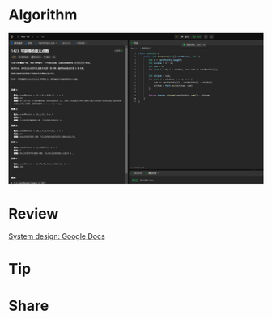 # Algorithm

![](../../../images/temp/zhenran-2023-12-03-lc.png)

# Review

[System design: Google Docs](https://medium.com/@sureshpodeti/system-design-google-docs-93e12133a979)

# Tip



# Share

